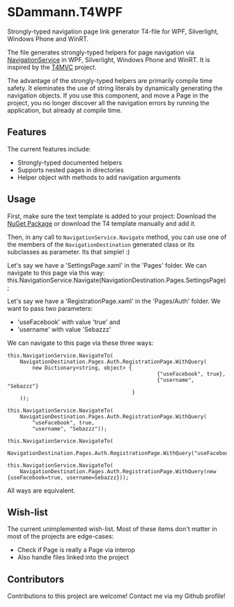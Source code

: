SDammann.T4WPF
==============

Strongly-typed navigation page link generator T4-file for WPF, Silverlight, Windows Phone and WinRT. 

The file generates strongly-typed helpers for page navigation via [NavigationService](http://msdn.microsoft.com/en-us/library/system.windows.navigation.navigationservice.aspx) in WPF, Silverlight, Windows Phone and WinRT. It is inspired by the [T4MVC](http://t4mvc.codeplex.com/) project.

The advantage of the strongly-typed helpers are primarily compile time safety. It eleminates the use of string literals by dynamically generating the navigation objects. If you use this component, and move a Page in the project, you no longer discover all the navigation errors by running the application, but already at compile time.

## Features
The current features include:
- Strongly-typed documented helpers
- Supports nested pages in directories
- Helper object with methods to add navigation arguments

## Usage
First, make sure the text template is added to your project: Download the [NuGet Package](https://nuget.org/packages/SDammann.T4WPF) or download the T4 template manually and add it.

Then, in any call to `NavigationService.Navigate` method, you can use one of the members of the `NavigationDestination` generated class or its subclasses as parameter. Its that simple! :)

Let's say we have a 'SettingsPage.xaml' in the 'Pages' folder. We can navigate to this page via this way:
    this.NavigationService.Navigate(NavigationDestination.Pages.SettingsPage);

Let's say we have a 'RegistrationPage.xaml' in the 'Pages/Auth' folder. We want to pass two parameters: 
- 'useFacebook' with value 'true' and
- 'username' with value 'Sebazzz'

We can navigate to this page via these three ways:

    this.NavigationService.NavigateTo(
        NavigationDestination.Pages.Auth.RegistrationPage.WithQuery(
            new Dictionary<string, object> {
                                                    {"useFacebook", true},
                                                    {"username", "Sebazzz"}
                                            }
        ));

    this.NavigationService.NavigateTo(
        NavigationDestination.Pages.Auth.RegistrationPage.WithQuery(
            "useFacebook", true,
            "username", "Sebazzz"));

    this.NavigationService.NavigateTo(
        NavigationDestination.Pages.Auth.RegistrationPage.WithQuery("useFacebook=true&username=Sebazzz"));
		
	this.NavigationService.NavigateTo(
        NavigationDestination.Pages.Auth.RegistrationPage.WithQuery(new {useFacebook=true, username=Sebazzz}));
	
All ways are equivalent.
	
## Wish-list
The current unimplemented wish-list. Most of these items don't matter in most of the projects are edge-cases:
- Check if Page is really a Page via interop
- Also handle files linked into the project

## Contributors
Contributions to this project are welcome! Contact me via my Github profile!